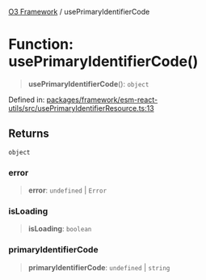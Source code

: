 [O3 Framework](../API.md) / usePrimaryIdentifierCode

# Function: usePrimaryIdentifierCode()

> **usePrimaryIdentifierCode**(): `object`

Defined in: [packages/framework/esm-react-utils/src/usePrimaryIdentifierResource.ts:13](https://github.com/openmrs/openmrs-esm-core/blob/main/packages/framework/esm-react-utils/src/usePrimaryIdentifierResource.ts#L13)

## Returns

`object`

### error

> **error**: `undefined` \| `Error`

### isLoading

> **isLoading**: `boolean`

### primaryIdentifierCode

> **primaryIdentifierCode**: `undefined` \| `string`

